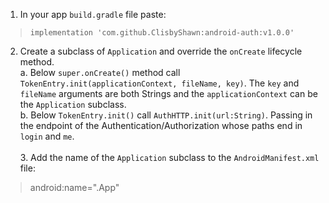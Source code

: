 1. In your app `build.gradle` file paste:
>`implementation 'com.github.ClisbyShawn:android-auth:v1.0.0'`

2. Create a subclass of `Application` and override the `onCreate` lifecycle method.
  <br>a. Below `super.onCreate()` method call `TokenEntry.init(applicationContext, fileName, key)`. The `key` and `fileName` arguments are both Strings and the `applicationContext` can be the `Application` subclass.
  <br>b. Below `TokenEntry.init()` call `AuthHTTP.init(url:String)`. Passing in the endpoint of the Authentication/Authorization whose paths end in `login` and `me`.
<br><br>3. Add the name of the `Application` subclass to the `AndroidManifest.xml` file:
> android:name=".App"
